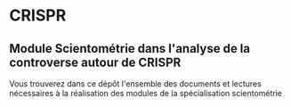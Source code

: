 # CRISPR
## Module Scientométrie dans l'analyse de la controverse autour de CRISPR

Vous trouverez dans ce dépôt l'ensemble des documents et lectures nécessaires à la réalisation des modules de la spécialisation scientométrie

